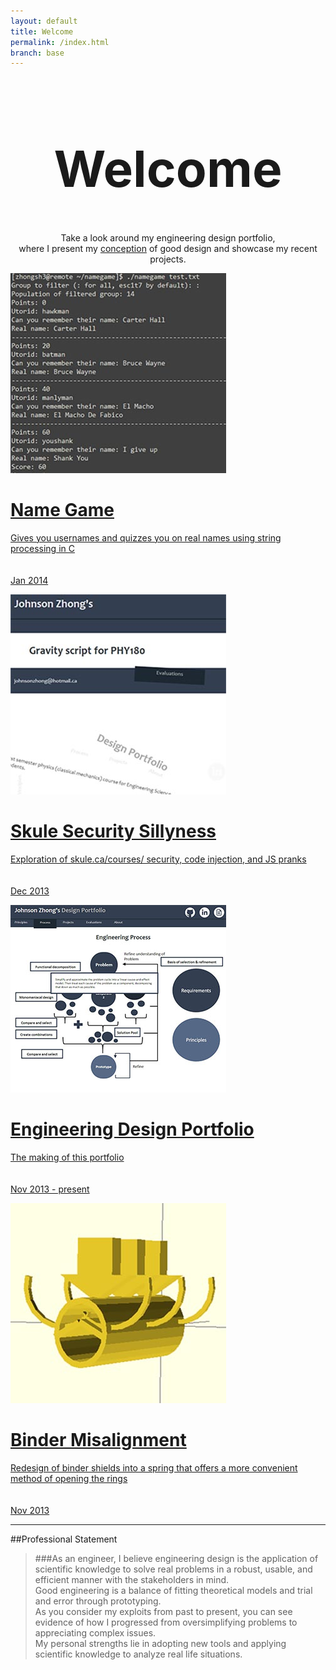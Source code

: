 ```yaml
---
layout: default
title: Welcome
permalink: /index.html
branch: base
---
```

<h1 style="text-align:center;font-size:80px;">Welcome</h1>
<p align="center">Take a look around my engineering design portfolio,  <br>
where I present my <a href="principles.html">conception</a> of good design and showcase my recent projects.  
<br></p>


<div id="gallery">

<a href="projects/namegame/"><div class="box">
<img src="projects/namegame.jpg"/>
<span class="caption">
<h1>Name Game</h1>
Gives you usernames and quizzes you on real names using string processing in C <br><br><br>
Jan 2014
</span>
</div></a>

<a href="evaluations/skulecourses/"><div class="box">
<img src="evaluations/skulecourses.jpg"/>
<span class="caption">
<h1>Skule Security Sillyness</h1>
Exploration of skule.ca/courses/ security, code injection, and JS pranks <br><br><br>
Dec 2013
</span>
</div></a>

<a href="projects/portfolio/"><div class="box">
<img src="projects/portfolio.jpg"/>
<span class="caption">
<h1>Engineering Design Portfolio</h1>
The making of this portfolio <br><br><br>
Nov 2013 - present
</span>
</div></a>

<a href="projects/binder/"><div class="box">
<img src="projects/binder.jpg"/>
<span class="caption">
<h1>Binder Misalignment</h1>
Redesign of binder shields into a spring that offers a more convenient method of opening the rings <br><br><br>
Nov 2013
</span>
</div></a>

</div>

----------------------------
##Professional Statement
> ###As an engineer,
> I believe engineering design is the application of scientific knowledge to solve real problems in a robust, usable, and efficient manner with the stakeholders in mind.  
> Good engineering is a balance of fitting theoretical models and trial and error through prototyping.  
> As you consider my exploits from past to present, you can see evidence of how I progressed from oversimplifying problems to appreciating complex issues.  
> My personal strengths lie in adopting new tools and applying scientific knowledge to analyze real life situations.  